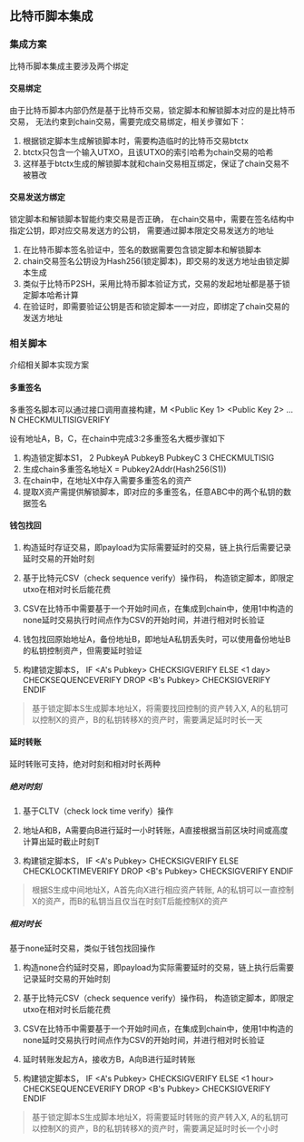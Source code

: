 
## 比特币脚本集成

### 集成方案

比特币脚本集成主要涉及两个绑定

#### 交易绑定

由于比特币脚本内部仍然是基于比特币交易，锁定脚本和解锁脚本对应的是比特币交易，
无法约束到chain交易，需要完成交易绑定，相关步骤如下：

1. 根据锁定脚本生成解锁脚本时，需要构造临时的比特币交易btctx
2. btctx只包含一个输入UTXO，且该UTXO的索引哈希为chain交易的哈希
3. 这样基于btctx生成的解锁脚本就和chain交易相互绑定，保证了chain交易不被篡改

#### 交易发送方绑定

锁定脚本和解锁脚本智能约束交易是否正确，
在chain交易中，需要在签名结构中指定公钥，即对应交易发送方的公钥，
需要通过脚本限定交易发送方的地址

1. 在比特币脚本签名验证中，签名的数据需要包含锁定脚本和解锁脚本
2. chain交易签名公钥设为Hash256(锁定脚本)，即交易的发送方地址由锁定脚本生成
3. 类似于比特币P2SH，采用比特币脚本验证方式，交易的发起地址都是基于锁定脚本哈希计算
4. 在验证时，即需要验证公钥是否和锁定脚本一一对应，即绑定了chain交易的发送方地址



### 相关脚本
介绍相关脚本实现方案

#### 多重签名

多重签名脚本可以通过接口调用直接构建，M <Public Key 1> <Public Key 2> … <Public Key N> N CHECKMULTISIGVERIFY

设有地址A，B，C，在chain中完成3:2多重签名大概步骤如下

1. 构造锁定脚本S1， 2 PubkeyA PubkeyB PubkeyC 3 CHECKMULTISIG
2. 生成chain多重签名地址X = Pubkey2Addr(Hash256(S1))
3. 在chain中，在地址X中存入需要多重签名的资产
4. 提取X资产需提供解锁脚本，即对应的多重签名，任意ABC中的两个私钥的数据签名


#### 钱包找回

1. 构造延时存证交易，即payload为实际需要延时的交易，链上执行后需要记录延时交易的开始时刻

2. 基于比特元CSV（check sequence verify）操作码， 构造锁定脚本，即限定utxo在相对时长后能花费

3. CSV在比特币中需要基于一个开始时间点，在集成到chain中，使用1中构造的none延时交易执行时间点作为CSV的开始时间，并进行相对时长验证

4. 钱包找回原始地址A，备份地址B，即地址A私钥丢失时，可以使用备份地址B的私钥控制资产，但需要延时验证

5. 构建锁定脚本S， IF <A's Pubkey> CHECKSIGVERIFY ELSE <1 day> CHECKSEQUENCEVERIFY DROP <B's Pubkey> CHECKSIGVERIFY ENDIF

> 基于锁定脚本S生成脚本地址X，将需要找回控制的资产转入X, A的私钥可以控制X的资产，B的私钥转移X的资产时，需要满足延时时长一天

#### 延时转账

延时转账可支持，绝对时刻和相对时长两种

##### 绝对时刻

1. 基于CLTV（check lock time verify）操作

2. 地址A和B，A需要向B进行延时一小时转账，A直接根据当前区块时间或高度计算出延时截止时刻T

3. 构建锁定脚本S， IF <A's Pubkey> CHECKSIGVERIFY ELSE <T> CHECKLOCKTIMEVERIFY DROP <B's Pubkey> CHECKSIGVERIFY ENDIF

> 根据S生成中间地址X，A首先向X进行相应资产转账, A的私钥可以一直控制X的资产，而B的私钥当且仅当在时刻T后能控制X的资产

##### 相对时长
基于none延时交易，类似于钱包找回操作

1. 构造none合约延时交易，即payload为实际需要延时的交易，链上执行后需要记录延时交易的开始时刻

2. 基于比特元CSV（check sequence verify）操作码， 构造锁定脚本，即限定utxo在相对时长后能花费

3. CSV在比特币中需要基于一个开始时间点，在集成到chain中，使用1中构造的none延时交易执行时间点作为CSV的开始时间，并进行相对时长验证

4. 延时转账发起方A，接收方B，A向B进行延时转账

5. 构建锁定脚本S， IF <A's Pubkey> CHECKSIGVERIFY ELSE <1 hour> CHECKSEQUENCEVERIFY DROP <B's Pubkey> CHECKSIGVERIFY ENDIF

> 基于锁定脚本S生成脚本地址X，将需要延时转账的资产转入X, A的私钥可以控制X的资产，B的私钥转移X的资产时，需要满足延时时长一个小时

